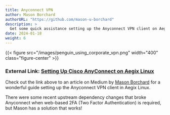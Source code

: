 ```yaml
---
title: Anyconnect VPN
author: Mason Borchard
authorURL: "https://github.com/mason-u-borchard"
description: >
  Get some quick assistance setting up the Anyconnect VPN client on Aegix.
date: 2024-01-18
weight: 6
---
```


{{< figure src="/images/penguin_using_corporate_vpn.png" width="400" class="figure-center" >}} 

### External Link: [Setting Up Cisco AnyConnect on Aegix Linux](https://medium.com/@console.log_hello_uranus/setting-up-cisco-anyconnect-on-aegix-linux-or-any-distro-with-an-artix-base-d907a180ae46)


Check out the link above to an article on Medium by [Mason Borchard](https://medium.com/@console.log_hello_uranus) for a wonderful guide setting up the Anyconnect VPN client in Aegix Linux.

There were some recent upstream dependency changes that broke Anyconnect when web-based 2FA (Two Factor Authentication) is required, but Mason has a solution that works!
